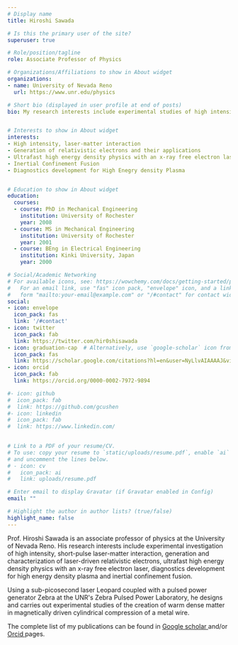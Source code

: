 ```yaml
---
# Display name
title: Hiroshi Sawada

# Is this the primary user of the site?
superuser: true

# Role/position/tagline
role: Associate Professor of Physics

# Organizations/Affiliations to show in About widget
organizations:
- name: University of Nevada Reno
  url: https://www.unr.edu/physics

# Short bio (displayed in user profile at end of posts)
bio: My research interests include experimental studies of high intensity laser-matter interaction, relativistic electron generation and the creation of high energy density matter.


# Interests to show in About widget
interests:
- High intensity, laser-matter interaction
- Generation of relativistic electrons and their applications
- Ultrafast high energy density physics with an x-ray free electron laser
- Inertial Confinement Fusion
- Diagnostics development for High Enegry density Plasma


# Education to show in About widget
education:
  courses:
  - course: PhD in Mechanical Engineering
    institution: University of Rochester
    year: 2008
  - course: MS in Mechanical Engineering 
    institution: University of Rochester
    year: 2001
  - course: BEng in Electrical Engineering 
    institution: Kinki University, Japan
    year: 2000

# Social/Academic Networking
# For available icons, see: https://wowchemy.com/docs/getting-started/page-builder/#icons
#   For an email link, use "fas" icon pack, "envelope" icon, and a link in the
#   form "mailto:your-email@example.com" or "/#contact" for contact widget.
social:
- icon: envelope
  icon_pack: fas
  link: '/#contact'
- icon: twitter
  icon_pack: fab
  link: https://twitter.com/hir0shisawada
- icon: graduation-cap  # Alternatively, use `google-scholar` icon from `ai` icon pack
  icon_pack: fas
  link: https://scholar.google.com/citations?hl=en&user=NyLlvAIAAAAJ&view_op=list_works&sortby=pubdate
- icon: orcid
  icon_pack: fab
  link: https://orcid.org/0000-0002-7972-9894

#- icon: github
#  icon_pack: fab
#  link: https://github.com/gcushen
#- icon: linkedin
#  icon_pack: fab
#  link: https://www.linkedin.com/
  

# Link to a PDF of your resume/CV.
# To use: copy your resume to `static/uploads/resume.pdf`, enable `ai` icons in `params.toml`, 
# and uncomment the lines below.
# - icon: cv
#   icon_pack: ai
#   link: uploads/resume.pdf

# Enter email to display Gravatar (if Gravatar enabled in Config)
email: ""

# Highlight the author in author lists? (true/false)
highlight_name: false
---
```


Prof. Hiroshi Sawada is an associate professor of physics at the University of Nevada Reno. His research interests include experimental investigation of high intensity, short-pulse laser-matter interaction, generation and characterization of laser-driven relativistic electrons,  ultrafast high energy density physics with an x-ray free electron laser, diagnostics development for high energy density plasma and inertial confinement fusion.

Using a sub-picosecond laser Leopard coupled with a pulsed power generator Zebra at the UNR's Zebra Pulsed Power Laboratory, he designs and carries out experimental studies of the creation of warm dense matter in magnetically driven cylindrical compression of a metal wire. 

The complete list of my publications can be found in <a href="https://scholar.google.com/citations?hl=en&user=NyLlvAIAAAAJ&view_op=list_works&sortby=pubdate" target="blank">Google scholar </a> and/or <a href=" https://orcid.org/0000-0002-7972-9894
" target="blank"> Orcid </a> pages. 
